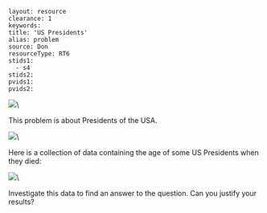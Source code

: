 ````
layout: resource
clearance: 1
keywords:
title: 'US Presidents'
alias: problem
source: Don
resourceType: RT6
stids1: 
  - s4
stids2:
pvids1:
pvids2:

````



![ ](http://1.bp.blogspot.com/-UANyE0vgjf8/TxsgUEuvppI/AAAAAAAADJU/NXOpvp8EqY8/s1600/Picture2.png)\

This problem is about Presidents of the USA.



![ ](http://1.bp.blogspot.com/-UANyE0vgjf8/TxsgUEuvppI/AAAAAAAADJU/NXOpvp8EqY8/s1600/Picture1.png)\


Here is a collection of data containing the age of some US Presidents when they died:


![ ](http://1.bp.blogspot.com/-UANyE0vgjf8/TxsgUEuvppI/AAAAAAAADJU/NXOpvp8EqY8/s1600/Picture3.png)\

Investigate this data to find an answer to the question. Can you justify your results?